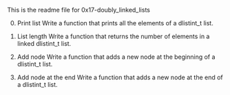 This is the readme file for 0x17-doubly_linked_lists

0. Print list
Write a function that prints all the elements of a dlistint_t list.

1. List length
Write a function that returns the number of elements in a linked dlistint_t list.

2. Add node
Write a function that adds a new node at the beginning of a dlistint_t list.

3. Add node at the end
Write a function that adds a new node at the end of a dlistint_t list.

